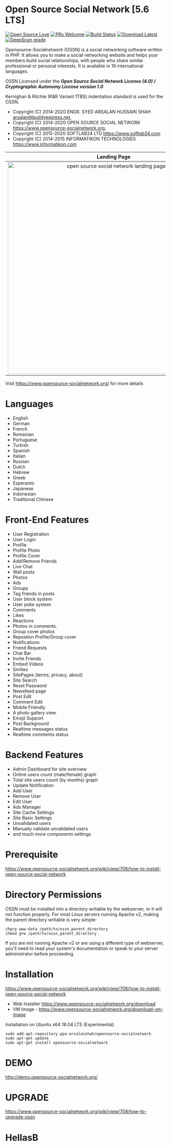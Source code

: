 Open Source Social Network [5.6 LTS]
======================================
[![Open Source Love](https://badges.frapsoft.com/os/v2/open-source.svg?v=102)](https://www.opensource-socialnetwork.org/)
[![PRs Welcome](https://img.shields.io/badge/PRs-welcome-brightgreen.svg?style=flat-square)](https://www.opensource-socialnetwork.org/)
[![Build Status](https://travis-ci.org/opensource-socialnetwork/opensource-socialnetwork.svg?branch=v5.x)](https://travis-ci.org/opensource-socialnetwork/opensource-socialnetwork)
[![Download Latest](https://img.shields.io/badge/Download-Latest%20Version-blue.svg)](https://www.opensource-socialnetwork.org/download)
[![DeepScan grade](https://deepscan.io/api/teams/4774/projects/6525/branches/54923/badge/grade.svg)](https://deepscan.io/dashboard#view=project&tid=4774&pid=6525&bid=54923)

Opensource-Socialnetwork (OSSN) is a social networking software written in PHP. It allows you to make a social networking website and helps your members build social relationships, with people who share similar professional or personal interests. It is available in 16 international languages.

OSSN Licensed under the ***Open Source Social Network License (4.0) / Cryptographic Autonomy License version 1.0***

Kernighan & Ritchie (K&R Variant 1TBS) indentation standard is used for the OSSN.

- Copyright (C) 2014-2020 ENGR. SYED ARSALAN HUSSAIN SHAH <arsalan@buddyexpress.net>,
- Copyright (C) 2014-2020 OPEN SOURCE SOCIAL NETWORK <https://www.opensource-socialnetwork.org>,
- Copyright (C) 2015-2020 SOFTLAB24 LTD <https://www.softlab24.com>
- Copyright (C) 2014-2015 INFORMATIKON TECHNOLOGIES <https://www.informatikon.com>

| Landing Page | Newsfeed | Profile Page |
|:-------------------------:|:-------------------------:|:-------------------------:|
|<img width="665" alt="open source social network landing page" src="https://www.opensource-socialnetwork.org/themes/default/images/s1.png?ossn_cache=c0ddf768">| <img width="665" alt="open source social network newsfeed" src="https://www.opensource-socialnetwork.org/themes/default/images/s5.52.png?ossn_cache=c0ddf768"> | <img width="665" alt="open source social network profile page" src="https://www.opensource-socialnetwork.org/themes/default/images/s2.png?ossn_cache=c0ddf768">|

Visit https://www.opensource-socialnetwork.org/ for more details 

Languages
==========
* English
* German
* French
* Romanian
* Portuguese
* Turkish
* Spanish
* Italian
* Russian
* Dutch
* Hebrew
* Greek
* Esperanto 
* Japanese
* Indonesian
* Traditional Chinese

Front-End Features
===================
* User Registration
* User Login
* Profile 
* Profile Photo
* Profile Cover
* Add/Remove Friends
* Live Chat
* Wall posts
* Photos
* Ads
* Groups
* Tag friends in posts
* User block system
* User poke system
* Comments
* Likes
* Reactions
* Photos in comments.
* Group cover photos
* Repostion Profile/Group cover
* Notifications
* Friend Requests
* Chat Bar
* Invite Friends
* Embed Videos
* Smilies
* SitePages (terms, privacy, about)
* Site Search
* Reset Password
* Newsfeed page
* Post Edit
* Comment Edit
* Mobile Friendly
* A photo gallery view.
* Emojii Support
* Post Background
* Realtime messages status
* Realtime comments status

Backend Features
=================

* Admin Dashboard for site overview
* Online users count (male/female) graph
* Total site users count (by months) graph
* Update Notification
* Add User
* Remove User
* Edit User
* Ads Manager
* Site Cache Settings
* Site Basic Settings
* Unvalidated users
* Manually validate unvalidated users
* and much more components settings

Prerequisite
=============

https://www.opensource-socialnetwork.org/wiki/view/706/how-to-install-open-source-social-network

Directory Permissions
============
OSSN must be installed into a directory writable by the webserver, or it will not function properly. For most Linux servers running Apache v2, making the parent directory writable is very simple:

```
chgrp www-data /path/to/ossn_parent_directory
chmod g+w /path/to/ossn_parent_directory
``` 

If you are not running Apache v2 or are using a different type of webserver, you'll need to read your system's documentation or speak to your server administrator before proceeding.

Installation
============
https://www.opensource-socialnetwork.org/wiki/view/706/how-to-install-open-source-social-network

- Web Installer https://www.opensource-socialnetwork.org/download
- VM Image - https://www.opensource-socialnetwork.org/download-vm-image

Installation on Ubuntu x64 18.04 LTS (Experimental) 
```
sudo add-apt-repository ppa:arsalanshah/opensource-socialnetwork
sudo apt-get update
sudo apt-get install opensource-socialnetwork
```
DEMO
====
http://demo.opensource-socialnetwork.org/

UPGRADE
========
https://www.opensource-socialnetwork.org/wiki/view/708/how-to-upgrade-ossn

# HellasB

